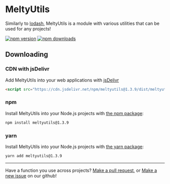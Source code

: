# MeltyUtils
Similarly to [lodash](https://lodash.com), MeltyUtils is a module with various utilities that can be used for any projects!

<a href="https://www.npmjs.com/package/meltyutils"><img src="https://img.shields.io/npm/v/meltyutils.svg?maxAge=3600" alt="npm version" /></a>
<a href="https://www.npmjs.com/package/meltyutils"><img src="https://img.shields.io/npm/dt/meltyutils.svg?maxAge=3600" alt="npm downloads" /></a>

## Downloading

### CDN with jsDelivr

Add MeltyUtils into your web applications with [jsDelivr](https://www.jsdelivr.com)

```html
<script src="https://cdn.jsdelivr.net/npm/meltyutils@1.3.9/dist/meltyutils.js" integrity="sha384-HbV4nav0LswVB8Mrfsc1W7ljFZ8zB7AhOGPoEGC9t3wXkSjr/awADkxK/qcA8ei1" crossorigin="anonymous">
```

### npm

Install MeltyUtils into your Node.js projects with [the npm package](https://www.npmjs.com/package/meltyutils):

```sh
npm install meltyutils@1.3.9
```

### yarn

Install MeltyUtils into your Node.js projects with [the yarn package](https://yarnpkg.com/package/meltyutils):

```sh
yarn add meltyutils@1.3.9
```

___

Have a function you use across projects? [Make a pull request](https://github.com/MeltyMoon/meltyutils/compare), or [Make a new issue](https://github.com/MeltyMoon/meltyutils/issues/new/choose) on our github!